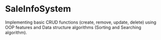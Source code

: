 # SaleInfoSystem
Implementing basic CRUD functions (create, remove, update, delete) using OOP features and Data structure algorithms (Sorting and Searching algorithm).
